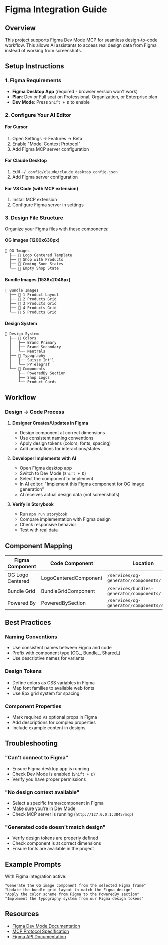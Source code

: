 # Figma Integration Guide

## Overview
This project supports Figma Dev Mode MCP for seamless design-to-code workflow. This allows AI assistants to access real design data from Figma instead of working from screenshots.

## Setup Instructions

### 1. Figma Requirements
- **Figma Desktop App** (required - browser version won't work)
- **Plan**: Dev or Full seat on Professional, Organization, or Enterprise plan
- **Dev Mode**: Press `Shift + D` to enable

### 2. Configure Your AI Editor

#### For Cursor
1. Open Settings → Features → Beta
2. Enable "Model Context Protocol"
3. Add Figma MCP server configuration

#### For Claude Desktop
1. Edit `~/.config/claude/claude_desktop_config.json`
2. Add Figma server configuration

#### For VS Code (with MCP extension)
1. Install MCP extension
2. Configure Figma server in settings

### 3. Design File Structure

Organize your Figma files with these components:

#### OG Images (1200x630px)
```
📁 OG Images
  ├── 📄 Logo Centered Template
  ├── 📄 Shop with Products
  ├── 📄 Coming Soon States
  └── 📄 Empty Shop State
```

#### Bundle Images (1536x2048px)
```
📁 Bundle Images
  ├── 📄 1 Product Layout
  ├── 📄 2 Products Grid
  ├── 📄 3 Products Grid
  ├── 📄 4 Products Grid
  └── 📄 5 Products Grid
```

#### Design System
```
📁 Design System
  ├── 📁 Colors
  │   ├── Brand Primary
  │   ├── Brand Secondary
  │   └── Neutrals
  ├── 📁 Typography
  │   ├── Suisse Int'l
  │   └── PPTelegraf
  └── 📁 Components
      ├── PoweredBy Section
      ├── Shop Logos
      └── Product Cards
```

## Workflow

### Design → Code Process

1. **Designer Creates/Updates in Figma**
   - Design component at correct dimensions
   - Use consistent naming conventions
   - Apply design tokens (colors, fonts, spacing)
   - Add annotations for interactions/states

2. **Developer Implements with AI**
   - Open Figma desktop app
   - Switch to Dev Mode (`Shift + D`)
   - Select the component to implement
   - In AI editor: "Implement this Figma component for OG image generation"
   - AI receives actual design data (not screenshots)

3. **Verify in Storybook**
   - Run `npm run storybook`
   - Compare implementation with Figma design
   - Check responsive behavior
   - Test with real data

## Component Mapping

| Figma Component | Code Component | Location |
|-----------------|---------------|----------|
| OG Logo Centered | LogoCenteredComponent | `/services/og-generator/components/` |
| Bundle Grid | BundleGridComponent | `/services/bundles-generator/components/` |
| Powered By | PoweredBySection | `/services/og-generator/components/shared/` |

## Best Practices

### Naming Conventions
- Use consistent names between Figma and code
- Prefix with component type (OG_, Bundle_, Shared_)
- Use descriptive names for variants

### Design Tokens
- Define colors as CSS variables in Figma
- Map font families to available web fonts
- Use 8px grid system for spacing

### Component Properties
- Mark required vs optional props in Figma
- Add descriptions for complex properties
- Include example content in designs

## Troubleshooting

### "Can't connect to Figma"
- Ensure Figma desktop app is running
- Check Dev Mode is enabled (`Shift + D`)
- Verify you have proper permissions

### "No design context available"
- Select a specific frame/component in Figma
- Make sure you're in Dev Mode
- Check MCP server is running (`http://127.0.0.1:3845/mcp`)

### "Generated code doesn't match design"
- Verify design tokens are properly defined
- Check component is at correct dimensions
- Ensure fonts are available in the project

## Example Prompts

With Figma integration active:

```
"Generate the OG image component from the selected Figma frame"
"Update the bundle grid layout to match the Figma design"
"Apply the color scheme from Figma to the PoweredBy section"
"Implement the typography system from our Figma design tokens"
```

## Resources

- [Figma Dev Mode Documentation](https://help.figma.com/hc/en-us/articles/360039958534)
- [MCP Protocol Specification](https://modelcontextprotocol.org)
- [Figma API Documentation](https://www.figma.com/developers/api)